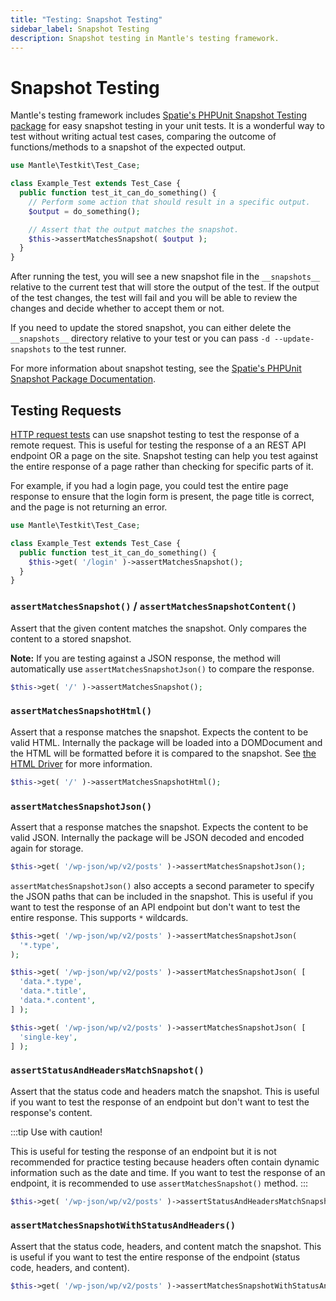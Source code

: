 ```yaml
---
title: "Testing: Snapshot Testing"
sidebar_label: Snapshot Testing
description: Snapshot testing in Mantle's testing framework.
---
```

# Snapshot Testing

Mantle's testing framework includes [Spatie's PHPUnit Snapshot Testing
package](https://github.com/spatie/phpunit-snapshot-assertions) for easy
snapshot testing in your unit tests. It is a wonderful way to test without
writing actual test cases, comparing the outcome of functions/methods to a
snapshot of the expected output.

```php
use Mantle\Testkit\Test_Case;

class Example_Test extends Test_Case {
  public function test_it_can_do_something() {
    // Perform some action that should result in a specific output.
    $output = do_something();

    // Assert that the output matches the snapshot.
    $this->assertMatchesSnapshot( $output );
  }
}
```

After running the test, you will see a new snapshot file in the `__snapshots__`
relative to the current test that will store the output of the test. If the
output of the test changes, the test will fail and you will be able to review
the changes and decide whether to accept them or not.

If you need to update the stored snapshot, you can either delete the
`__snapshots__` directory relative to your test or you can pass `-d
--update-snapshots` to the test runner.

For more information about snapshot testing, see the [Spatie's PHPUnit Snapshot
Package Documentation](https://github.com/spatie/phpunit-snapshot-assertions).

## Testing Requests

[HTTP request tests](/docs/testing/requests) can use snapshot testing to test the
response of a remote request. This is useful for testing the response of a an
REST API endpoint OR a page on the site. Snapshot testing can help you test
against the entire response of a page rather than checking for specific parts of
it.

For example, if you had a login page, you could test the entire page response to
ensure that the login form is present, the page title is correct, and the page
is not returning an error.

```php
use Mantle\Testkit\Test_Case;

class Example_Test extends Test_Case {
  public function test_it_can_do_something() {
    $this->get( '/login' )->assertMatchesSnapshot();
  }
}
```

### `assertMatchesSnapshot()` / `assertMatchesSnapshotContent()`

Assert that the given content matches the snapshot. Only compares the content to
a stored snapshot.

**Note:** If you are testing against a JSON response, the method will automatically use `assertMatchesSnapshotJson()` to compare the response.

```php
$this->get( '/' )->assertMatchesSnapshot();
```

### `assertMatchesSnapshotHtml()`

Assert that a response matches the snapshot. Expects the content to be valid
HTML. Internally the package will be loaded into a DOMDocument and the HTML will
be formatted before it is compared to the snapshot. See [the HTML
Driver](https://github.com/spatie/phpunit-snapshot-assertions/blob/main/src/Drivers/HtmlDriver.php) for more information.

```php
$this->get( '/' )->assertMatchesSnapshotHtml();
```

### `assertMatchesSnapshotJson()`

Assert that a response matches the snapshot. Expects the content to be valid
JSON. Internally the package will be JSON decoded and encoded again for storage.

```php
$this->get( '/wp-json/wp/v2/posts' )->assertMatchesSnapshotJson();
```

`assertMatchesSnapshotJson()` also accepts a second parameter to specify the
JSON paths that can be included in the snapshot. This is useful if you want to
test the response of an API endpoint but don't want to test the entire response.
This supports `*` wildcards.

```php
$this->get( '/wp-json/wp/v2/posts' )->assertMatchesSnapshotJson(
  '*.type',
);

$this->get( '/wp-json/wp/v2/posts' )->assertMatchesSnapshotJson( [
  'data.*.type',
  'data.*.title',
  'data.*.content',
] );

$this->get( '/wp-json/wp/v2/posts' )->assertMatchesSnapshotJson( [
  'single-key',
] );
```

### `assertStatusAndHeadersMatchSnapshot()`

Assert that the status code and headers match the snapshot. This is useful if
you want to test the response of an endpoint but don't want to test the
response's content.

:::tip Use with caution!

This is useful for testing the response of an endpoint but it is not recommended
for practice testing because headers often contain dynamic information such as
the date and time. If you want to test the response of an endpoint, it is
recommended to use `assertMatchesSnapshot()` method.
:::

```php
$this->get( '/wp-json/wp/v2/posts' )->assertStatusAndHeadersMatchSnapshot();
```

### `assertMatchesSnapshotWithStatusAndHeaders()`

Assert that the status code, headers, and content match the snapshot. This is
useful if you want to test the entire response of the endpoint (status code,
headers, and content).

```php
$this->get( '/wp-json/wp/v2/posts' )->assertMatchesSnapshotWithStatusAndHeaders();
```